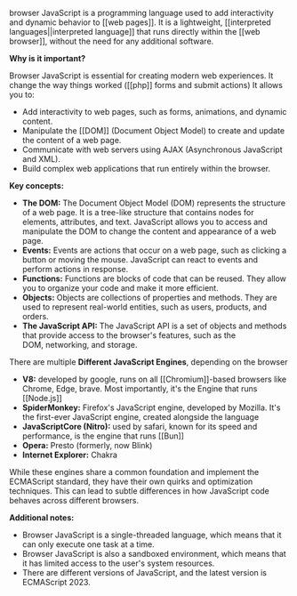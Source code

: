 browser JavaScript is a programming language used to add interactivity and dynamic behavior to [[web pages]]. It is a lightweight, [[interpreted languages||interpreted language]] that runs directly within the [[web browser]], without the need for any additional software.

**Why is it important?**

Browser JavaScript is essential for creating modern web experiences. It change the way things worked ([[php]] forms and submit actions) It allows you to:

- Add interactivity to web pages, such as forms, animations, and dynamic content.
- Manipulate the [[DOM]] (Document Object Model) to create and update the content of a web page.
- Communicate with web servers using AJAX (Asynchronous JavaScript and XML).
- Build complex web applications that run entirely within the browser.

**Key concepts:**

- **The DOM:** The Document Object Model (DOM) represents the structure of a web page. It is a tree-like structure that contains nodes for elements, attributes, and text. JavaScript allows you to access and manipulate the DOM to change the content and appearance of a web page.
- **Events:** Events are actions that occur on a web page, such as clicking a button or moving the mouse. JavaScript can react to events and perform actions in response.
- **Functions:** Functions are blocks of code that can be reused. They allow you to organize your code and make it more efficient.
- **Objects:** Objects are collections of properties and methods. They are used to represent real-world entities, such as users, products, and orders.
- **The JavaScript API:** The JavaScript API is a set of objects and methods that provide access to the browser's features, such as the DOM, networking, and storage.

There are multiple **Different JavaScript Engines**, depending on the browser


- **V8:** developed by google, runs on all [[Chromium]]-based browsers like Chrome, Edge, brave. Most importantly, it's the Engine that runs [[Node.js]]
- **SpiderMonkey:**  Firefox's JavaScript engine, developed by Mozilla. It's the first-ever JavaScript engine, created alongside the language
- **JavaScriptCore (Nitro):** used by safari, known for its speed and performance, is the engine that runs [[Bun]]
- **Opera:** Presto (formerly, now Blink)
- **Internet Explorer:** Chakra

While these engines share a common foundation and implement the ECMAScript standard, they have their own quirks and optimization techniques. This can lead to subtle differences in how JavaScript code behaves across different browsers.

**Additional notes:**

- Browser JavaScript is a single-threaded language, which means that it can only execute one task at a time.
- Browser JavaScript is also a sandboxed environment, which means that it has limited access to the user's system resources.
- There are different versions of JavaScript, and the latest version is ECMAScript 2023.